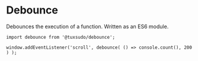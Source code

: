# Debounce

Debounces the execution of a function. Written as an ES6 module.


```
import debounce from '@tuxsudo/debounce';

window.addEventListener('scroll', debounce( () => console.count(), 200 ) );
```
